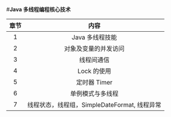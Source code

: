#**Java 多线程编程核心技术**

|章节|内容|
|:---: |:---:|
|1|Java 多线程技能
|2|对象及变量的并发访问
|3|线程间通信
|4|Lock 的使用
|5|定时器 Timer
|6|单例模式与多线程
|7|线程状态，线程组，SimpleDateFormat, 线程异常

